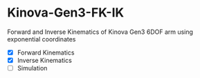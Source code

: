 # Kinova-Gen3-FK-IK
Forward and Inverse Kinematics of Kinova Gen3 6DOF arm using exponential coordinates

- [x] Forward Kinematics
- [x] Inverse Kinematics
- [ ] Simulation
